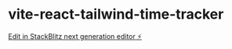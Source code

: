 # vite-react-tailwind-time-tracker

[Edit in StackBlitz next generation editor ⚡️](https://stackblitz.com/~/github.com/dancomanlive/vite-react-tailwind-time-tracker)